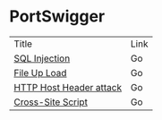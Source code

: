 <h1>PortSwigger</h1>

<table>
	<tr>
    		<td>Title</td>
    		<td>Link</td>
 	</tr>
	<tr>
		<td><a href="">SQL Injection</a></td>
		<td><a href="https://github.com/giangnamG/WriteUp_Portswigger_FULL/tree/master/SQL%20injection"></a>Go</td>
	</tr>
	<tr>
		<td><a href="">File Up Load</a></td>
		<td><a href="https://github.com/giangnamG/WriteUp_Portswigger_FULL/tree/master/FileUpLoad"></a>Go</td>
	</tr><tr>
		<td><a href="">HTTP Host Header attack</a></td>
		<td><a href="https://github.com/giangnamG/WriteUp_Portswigger_FULL/tree/master/HTTP%20Host%20Header%20attack"></a>Go</td>
	</tr><tr>
		<td><a href="">Cross-Site Script</a></td>
		<td><a href="https://github.com/giangnamG/WriteUp_Portswigger_FULL/tree/master/Cross-Site%20Script"></a>Go</td>
	</tr>
</table>